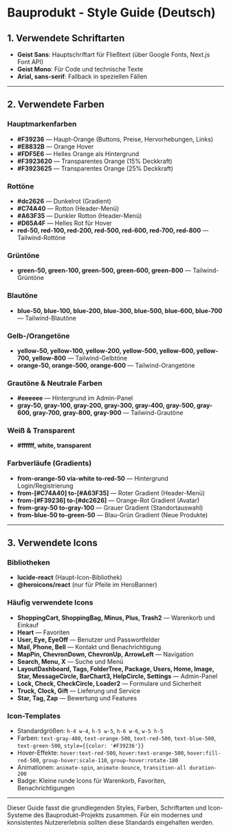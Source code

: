 # Bauprodukt - Style Guide (Deutsch)

## 1. Verwendete Schriftarten

- **Geist Sans**: Hauptschriftart für Fließtext (über Google Fonts, Next.js Font API)
- **Geist Mono**: Für Code und technische Texte
- **Arial, sans-serif**: Fallback in speziellen Fällen

---

## 2. Verwendete Farben

### Hauptmarkenfarben
- **#F39236** — Haupt-Orange (Buttons, Preise, Hervorhebungen, Links)
- **#E8832B** — Orange Hover
- **#FDF5E6** — Helles Orange als Hintergrund
- **#F3923620** — Transparentes Orange (15% Deckkraft)
- **#F3923625** — Transparentes Orange (25% Deckkraft)

### Rottöne
- **#dc2626** — Dunkelrot (Gradient)
- **#C74A40** — Rotton (Header-Menü)
- **#A63F35** — Dunkler Rotton (Header-Menü)
- **#D65A4F** — Helles Rot für Hover
- **red-50, red-100, red-200, red-500, red-600, red-700, red-800** — Tailwind-Rottöne

### Grüntöne
- **green-50, green-100, green-500, green-600, green-800** — Tailwind-Grüntöne

### Blautöne
- **blue-50, blue-100, blue-200, blue-300, blue-500, blue-600, blue-700** — Tailwind-Blautöne

### Gelb-/Orangetöne
- **yellow-50, yellow-100, yellow-200, yellow-500, yellow-600, yellow-700, yellow-800** — Tailwind-Gelbtöne
- **orange-50, orange-500, orange-600** — Tailwind-Orangetöne

### Grautöne & Neutrale Farben
- **#eeeeee** — Hintergrund im Admin-Panel
- **gray-50, gray-100, gray-200, gray-300, gray-400, gray-500, gray-600, gray-700, gray-800, gray-900** — Tailwind-Grautöne

### Weiß & Transparent
- **#ffffff, white, transparent**

### Farbverläufe (Gradients)
- **from-orange-50 via-white to-red-50** — Hintergrund Login/Registrierung
- **from-[#C74A40] to-[#A63F35]** — Roter Gradient (Header-Menü)
- **from-[#F39236] to-[#dc2626]** — Orange-Rot Gradient (Avatar)
- **from-gray-50 to-gray-100** — Grauer Gradient (Standortauswahl)
- **from-blue-50 to-green-50** — Blau-Grün Gradient (Neue Produkte)

---

## 3. Verwendete Icons

### Bibliotheken
- **lucide-react** (Haupt-Icon-Bibliothek)
- **@heroicons/react** (nur für Pfeile im HeroBanner)

### Häufig verwendete Icons
- **ShoppingCart, ShoppingBag, Minus, Plus, Trash2** — Warenkorb und Einkauf
- **Heart** — Favoriten
- **User, Eye, EyeOff** — Benutzer und Passwortfelder
- **Mail, Phone, Bell** — Kontakt und Benachrichtigung
- **MapPin, ChevronDown, ChevronUp, ArrowLeft** — Navigation
- **Search, Menu, X** — Suche und Menü
- **LayoutDashboard, Tags, FolderTree, Package, Users, Home, Image, Star, MessageCircle, BarChart3, HelpCircle, Settings** — Admin-Panel
- **Lock, Check, CheckCircle, Loader2** — Formulare und Sicherheit
- **Truck, Clock, Gift** — Lieferung und Service
- **Star, Tag, Zap** — Bewertung und Features

### Icon-Templates
- Standardgrößen: `h-4 w-4`, `h-5 w-5`, `h-6 w-6`, `w-5 h-5`
- Farben: `text-gray-400`, `text-orange-500`, `text-red-500`, `text-blue-500`, `text-green-500`, `style={{color: '#F39236'}}`
- Hover-Effekte: `hover:text-red-500`, `hover:text-orange-500`, `hover:fill-red-500`, `group-hover:scale-110`, `group-hover:rotate-180`
- Animationen: `animate-spin`, `animate-bounce`, `transition-all duration-200`
- Badge: Kleine runde Icons für Warenkorb, Favoriten, Benachrichtigungen

---

Dieser Guide fasst die grundlegenden Styles, Farben, Schriftarten und Icon-Systeme des Bauprodukt-Projekts zusammen. Für ein modernes und konsistentes Nutzererlebnis sollten diese Standards eingehalten werden. 